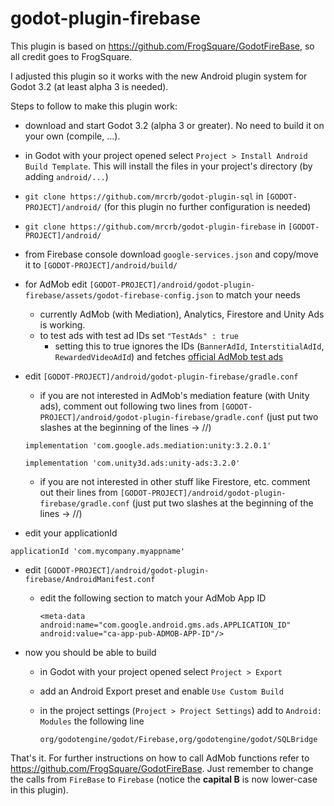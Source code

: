 # godot-plugin-firebase
This plugin is based on https://github.com/FrogSquare/GodotFireBase, so all credit goes to FrogSquare.

I adjusted this plugin so it works with the new Android plugin system for Godot 3.2 (at least alpha 3 is needed).

Steps to follow to make this plugin work:

- download and start Godot 3.2 (alpha 3 or greater). No need to build it on your own (compile, ...).

- in Godot with your project opened select `Project > Install Android Build Template`. This will install the files in your project's directory (by adding `android/...`)

- `git clone https://github.com/mrcrb/godot-plugin-sql` in `[GODOT-PROJECT]/android/` (for this plugin no further configuration is needed)

- `git clone https://github.com/mrcrb/godot-plugin-firebase` in `[GODOT-PROJECT]/android/`

- from Firebase console download `google-services.json` and copy/move it to `[GODOT-PROJECT]/android/build/`

- for AdMob edit `[GODOT-PROJECT]/android/godot-plugin-firebase/assets/godot-firebase-config.json` to match your needs
  - currently AdMob (with Mediation), Analytics, Firestore and Unity Ads is working.
  - to test ads with test ad IDs set `"TestAds" : true`
    - setting this to true ignores the IDs (`BannerAdId`, `InterstitialAdId`, `RewardedVideoAdId`) and fetches [official AdMob test ads](https://developers.google.com/admob/android/test-ads)

- edit `[GODOT-PROJECT]/android/godot-plugin-firebase/gradle.conf`
  - if you are not interested in AdMob's mediation feature (with Unity ads), comment out following two lines from `[GODOT-PROJECT]/android/godot-plugin-firebase/gradle.conf` (just put two slashes at the beginning of the lines -> //)
  
   `implementation 'com.google.ads.mediation:unity:3.2.0.1'`
  
   `implementation 'com.unity3d.ads:unity-ads:3.2.0'`
  
  - if you are not interested in other stuff like Firestore, etc. comment out their lines from `[GODOT-PROJECT]/android/godot-plugin-firebase/gradle.conf` (just put two slashes at the beginning of the lines -> //)
 
 - edit your applicationId
 
  `applicationId 'com.mycompany.myappname'`

- edit `[GODOT-PROJECT]/android/godot-plugin-firebase/AndroidManifest.conf`
  - edit the following section to match your AdMob App ID
  
        <meta-data
        android:name="com.google.android.gms.ads.APPLICATION_ID"
        android:value="ca-app-pub-ADMOB-APP-ID"/>

- now you should be able to build
  - in Godot with your project opened select `Project > Export`
  - add an Android Export preset and enable `Use Custom Build`
  - in the project settings (`Project > Project Settings`) add to `Android: Modules` the following line
  
    `org/godotengine/godot/Firebase,org/godotengine/godot/SQLBridge`

That's it. For further instructions on how to call AdMob functions refer to https://github.com/FrogSquare/GodotFireBase. Just remember to change the calls from `FireBase` to `Firebase` (notice the **capital B** is now lower-case in this plugin).

